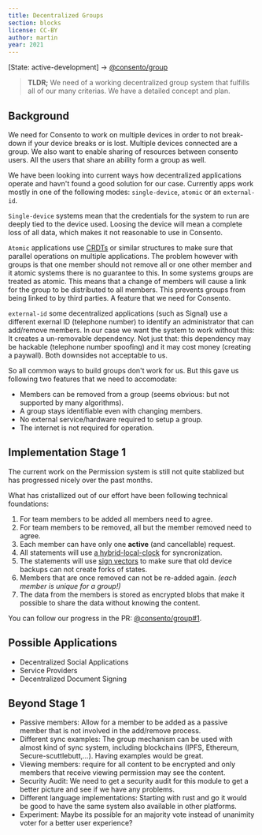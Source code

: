 ```yaml
---
title: Decentralized Groups
section: blocks
license: CC-BY
author: martin
year: 2021
---
```


[State: active-development] → [@consento/group](https://github.com/consento-org/group)

> **TLDR;** We need of a working decentralized group system that fulfills all of our many criterias.
> We have a detailed concept and plan.

## Background

We need for Consento to work on multiple devices in order to not break-down if your device breaks or is
lost. Multiple devices connected are a group. We also want to enable sharing of resources between consento
users. All the users that share an ability form a group as well. 

We have been looking into current ways how decentralized applications operate and havn't found a good solution
for our case. Currently apps work mostly in one of the following modes: `single-device`, `atomic` or
an `external-id`.

`Single-device` systems mean that the credentials for the system to run are deeply tied to the device used.
Loosing the device will mean a complete loss of all data, which makes it not reasonable to use in Consento.

`Atomic` applications use [CRDTs](https://en.wikipedia.org/wiki/Conflict-free_replicated_data_type) or similar
structures to make sure that parallel operations on multiple applications. The problem however with groups is
that one member should not remove all or one other member and it atomic systems there is no guarantee to this.
In some systems groups are treated as atomic. This means that a change of members will cause a link for the group
to be distributed to all members. This prevents groups from being linked to by third parties. A feature that
we need for Consento.

`external-id` some decentralized applications (such as Signal) use a different exernal ID (telephone number) to
identify an administrator that can add/remove members. In our case we want the system to work without this: It 
creates a un-removable dependency. Not just that: this dependency may be hackable (telephone number spoofing) and
it may cost money (creating a paywall). Both downsides not acceptable to us.

So all common ways to build groups don't work for us. But this gave us following two features that we need to
accomodate:

- Members can be removed from a group (seems obvious: but not supported by many algorithms).
- A group stays identifiable even with changing members.
- No external service/hardware required to setup a group.
- The internet is not required for operation.

## Implementation Stage 1

The current work on the Permission system is still not quite stablized but has
progressed nicely over the past months.

What has cristallized out of our effort have been following technical foundations:

1. For team members to be added all members need to agree.
2. For team members to be removed, all but the member removed need to agree.
3. Each member can have only one **active** (and cancellable) request.
4. All statements will use [a hybrid-local-clock](blocks/time) for syncronization.
5. The statements will use [sign vectors](https://github.com/consento-org/crypto/#sign-vectors) to
    make sure that old device backups can not create forks of states.
6. Members that are once removed can not be re-added again. _(each member is unique for a group!)_
7. The data from the members is stored as encrypted blobs that make it possible to share the data without knowing the content.

You can follow our progress in the PR: [@consento/group#1](https://github.com/consento-org/group/pull/1).

## Possible Applications

- Decentralized Social Applications
- Service Providers
- Decentralized Document Signing

## Beyond Stage 1

- Passive members: Allow for a member to be added as a passive member that is not involved in the add/remove process.
- Different sync examples: The group mechanism can be used with almost kind of sync system, including blockchains
    (IPFS, Ethereum, Secure-scuttlebutt,...). Having examples would be great.
- Viewing members: require for all content to be encrypted and only members that receive viewing permission may see the content.
- Security Audit: We need to get a security audit for this module to get a better picture and see if we have any problems.
- Different language implementations: Starting with rust and go it would be good to have the same system also available in other platforms.
- Experiment: Maybe its possible for an majority vote instead of unanimity voter for a better user experience?
